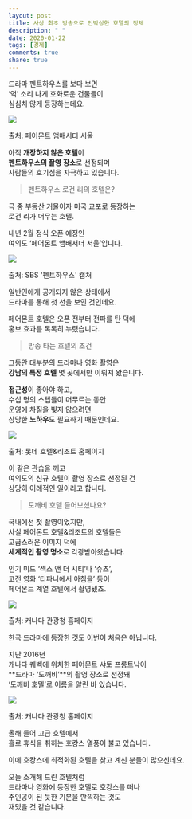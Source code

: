 ```yaml
---
layout: post
title: 사상 최초 방송으로 언박싱한 호텔의 정체
description: " "
date: 2020-01-22
tags: [경제]
comments: true
share: true
---
```



드라마 펜트하우스를 보다 보면  
‘억’ 소리 나게 호화로운 건물들이  
심심치 않게 등장하는데요.

![](https://post-phinf.pstatic.net/MjAyMDEyMTRfMTg4/MDAxNjA3OTA0Njc5MTM0.wJo3zWYdggSAoCdI2P5kZ1cYNxWvjWEvznZHVscbqGcg.tXKctqYlTuEbzwCt0Cc9o1DKgnsXZ4cXnpqzhKkONAYg.PNG/1._%ED%8E%98%EC%96%B4%EB%AA%AC%ED%8A%B8%EC%95%B0%EB%B0%B0%EC%84%9C%EB%8D%94_%EC%B5%9C%EC%A2%85.png?type=w1200)

출처: 페어몬트 앰배서더 서울

아직  **개장하지 않은 호텔**이  
**펜트하우스의 촬영 장소**로 선정되며  
사람들의 호기심을 자극하고 있습니다.

> 펜트하우스 로건 리의 호텔은?

극 중 부동산 거물이자 미국 교포로 등장하는  
로건 리가 머무는 호텔.  
  
내년 2월 정식 오픈 예정인  
여의도 ‘페어몬트 앰배서더 서울’입니다.

![](https://post-phinf.pstatic.net/MjAyMDEyMTRfMTUy/MDAxNjA3OTA0NzEwMjMy.Leb29rhux67kX-Vf_ukAsipIunwdDD2CQqHxAxZthYog.PxKFxwHW5BEnLd9UBPymbroDGC7s7JtYT-Mg2vbbujIg.PNG/2._sbs_%ED%8E%9C%ED%8A%B8%ED%95%98%EC%9A%B0%EC%8A%A4_%EC%BA%A1%EC%B2%98.png?type=w1200)

출처: SBS '펜트하우스' 캡처

일반인에게 공개되지 않은 상태에서  
드라마를 통해 첫 선을 보인 것인데요.  
  
페어몬트 호텔은 오픈 전부터 전파를 탄 덕에  
홍보 효과를 톡톡히 누렸습니다.

> 방송 타는 호텔의 조건

그동안 대부분의 드라마나 영화 촬영은  
**강남의 특정 호텔**  몇 곳에서만 이뤄져 왔습니다.  
  
**접근성**이 좋아야 하고,  
수십 명의 스텝들이 머무르는 동안  
운영에 차질을 빚지 않으려면  
상당한  **노하우**도 필요하기 때문인데요.

![](https://post-phinf.pstatic.net/MjAyMDEyMTRfMjQw/MDAxNjA3OTA0NzUxODM0.R1MdC_OeThQZCEzWqOJ3vupTSroKvPiTQNHOIL7gqnMg.yPhJbEunoufL1FqR5gyMu_Xqu2bS3dm9tgOHRTLL73gg.PNG/3._%EB%A1%AF%EB%8D%B0%ED%98%B8%ED%85%94%EC%95%A4%EB%A6%AC%EC%A1%B0%ED%8A%B8_%ED%99%88%ED%8E%98%EC%9D%B4%EC%A7%80.png?type=w1200)

출처: 롯데 호텔&리조트 홈페이지

이 같은 관습을 깨고  
여의도의 신규 호텔이 촬영 장소로 선정된 건  
상당히 이례적인 일이라고 합니다.

> 도깨비 호텔 들어보셨나요?

국내에선 첫 촬영이었지만,  
사실 페어몬트 호텔&리조트의 호텔들은  
고급스러운 이미지 덕에  
**세계적인 촬영 명소**로 각광받아왔습니다.  
  
인기 미드 ‘섹스 앤 더 시티’나 ‘슈츠’,  
고전 영화 ‘티파니에서 아침을’ 등이  
페어몬트 계열 호텔에서 촬영됐죠.

![](https://post-phinf.pstatic.net/MjAyMDEyMTRfNzcg/MDAxNjA3OTA0Nzk2NjEz.5an7D2QmitsJrSTuSUrGbLaXDoktKu4VrHCr90YorCMg.4PMo1ZOauGj1fS-QGenWeLQc97u-XUaetVB7vq0tAkog.PNG/4._%EC%BA%90%EB%82%98%EB%8B%A4%EA%B4%80%EA%B4%91%EC%B2%AD%ED%99%88%ED%8E%98%EC%9D%B4%EC%A7%80.png?type=w1200)

출처: 캐나다 관광청 홈페이지

한국 드라마에 등장한 것도 이번이 처음은 아닙니다.  
  
지난 2016년  
캐나다 퀘벡에 위치한 페어몬트 샤토 프롱트낙이  
**드라마 ‘도깨비’**의 촬영 장소로 선정돼  
‘도깨비 호텔’로 이름을 알린 바 있습니다.

![](https://post-phinf.pstatic.net/MjAyMDEyMTRfMTU2/MDAxNjA3OTA0ODIxOTQ0.ftMPkUgFu4ktcGyXLK5TRO_KDOi28sVCJXRh2qCJ9J0g.JdPZlxBjq0tbDBnHgQ_fa2V8Xn7gvwHgNgO8rvTTNUUg.PNG/5._%EC%BA%90%EB%82%98%EB%8B%A4%EA%B4%80%EA%B4%91%EC%B2%AD%ED%99%88%ED%8E%98%EC%9D%B4%EC%A7%80.png?type=w1200)

출처: 캐나다 관광청 홈페이지

올해 들어 고급 호텔에서  
홀로 휴식을 취하는 호캉스 열풍이 불고 있습니다.  
  
이에 호캉스에 최적화된 호텔을 찾고 계신 분들이 많으신데요.  
  
오늘 소개해 드린 호텔처럼  
드라마나 영화에 등장한 호텔로 호캉스를 떠나  
주인공이 된 듯한 기분을 만끽하는 것도  
재밌을 것 같습니다.